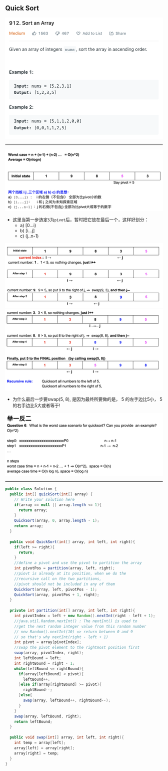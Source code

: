 ## Quick Sort
![](img/2021-12-13-16-25-17.png)

---

![](img/2021-12-13-16-31-57.png)
- 这里当第一步选定`5`为`pivot`后，暂时把它放在最后一个，这样好划分：
  - a) [0...i)  
  - b) [i...j]  
  - c) (j..n-1)

![](img/2021-12-13-16-43-18.png)
![](img/2021-12-13-16-43-37.png)

- 为什么最后一步要swap(5, 8), 是因为最终所要做的是， 5 的左手边比5小， 5的右手边比5大或者等于!

![](img/2021-12-13-19-55-13.png)

---
```java
public class Solution {
  public int[] quickSort(int[] array) {
    // Write your solution here
    if(array == null || array.length <= 1){
      return array;
    }
    QuickSort(array, 0, array.length - 1);
    return array;
  }

  public void QuickSort(int[] array, int left, int right){
    if(left >= right){
      return;
    }
    //define a pivot and use the pivot to partition the array
    int pivotPos = partition(array, left, right);
    //piovt is already at its position, when we do the 
    //recursive call on the two partitions,
    //pivot should not be included in any of them
    QuickSort(array, left, pivotPos - 1);
    QuickSort(array, pivotPos + 1, right);
  }

  private int partition(int[] array, int left, int right){
    int pivotIndex = left + new Random().nextInt(right - left + 1);
    //java.util.Random.nextInt() : The nextInt() is used to 
    //get the next random integer value from this random number 
    // new Random().nextInt(10) => return between 0 and 9
    // so that's why nextInt(right - left + 1)
    int pivot = array[pivotIndex];
    //swap the pivot element to the rightmost position first
    swap(array, pivotIndex, right);
    int leftBound = left;
    int rightBound = right - 1; 
    while(leftBound <= rightBound){
      if(array[leftBound] < pivot){
        leftBound++;
      }else if(array[rightBound] >= pivot){
        rightBound--;
      }else{
        swap(array, leftBound++, rightBound--);
      }
    }
    swap(array, leftBound, right);
    return leftBound;
  }

  public void swap(int[] array, int left, int right){
    int temp = array[left];
    array[left] = array[right];
    array[right] = temp;
  }
}
```